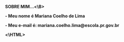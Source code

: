 <HTML>
<B> SOBRE MIM...<\B><P>
- Meu nome é Mariana Coelho de Lima<P>
- Meu e-mail é: mariana.coelho.lima@escola.pr.gov.br

<\HTML>